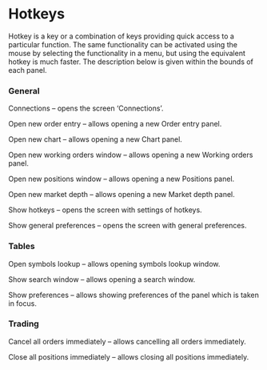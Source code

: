 # Hotkeys

Hotkey is a key or a combination of keys providing quick access to a particular function. The same functionality can be activated using the mouse by selecting the functionality in a menu, but using the equivalent hotkey is much faster. The description below is given within the bounds of each panel.

### **General**

Connections – opens the screen ‘Connections’.

Open new order entry – allows opening a new Order entry panel.

Open new chart – allows opening a new Chart panel.

Open new working orders window – allows opening a new Working orders panel.

Open new positions window – allows opening a new Positions panel.

Open new market depth – allows opening a new Market depth panel.

Show hotkeys – opens the screen with settings of hotkeys.

Show general preferences – opens the screen with general preferences.

### **Tables**

Open symbols lookup – allows opening symbols lookup window.

Show search window – allows opening a search window.

Show preferences – allows showing preferences of the panel which is taken in focus.

### **Trading**

Cancel all orders immediately – allows cancelling all orders immediately.

Close all positions immediately – allows closing all positions immediately.


